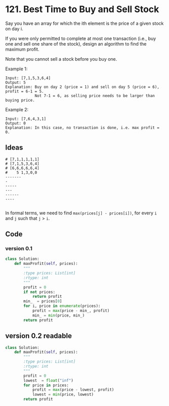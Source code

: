 # 121. Best Time to Buy and Sell Stock


Say you have an array for which the ith element is the price of a given stock on day i.

If you were only permitted to complete at most one transaction (i.e., buy one and sell one share of the stock), design an algorithm to find the maximum profit.

Note that you cannot sell a stock before you buy one.

Example 1:

```
Input: [7,1,5,3,6,4]
Output: 5
Explanation: Buy on day 2 (price = 1) and sell on day 5 (price = 6), profit = 6-1 = 5.
             Not 7-1 = 6, as selling price needs to be larger than buying price.
``` 
             
Example 2:

```
Input: [7,6,4,3,1]
Output: 0
Explanation: In this case, no transaction is done, i.e. max profit = 0.
```

## Ideas 


```
# [7,1,1,1,1,1]
# [7,1,5,3,6,4]
# [6,6,6,6,6,4]
#    5 1,3,0,0
-------
-
-----
---
------
----


```

In formal terms, we need to find `max(prices[j] - prices[i])`, for every `i` and `j` such that `j` > `i`.


## Code 

### version 0.1 

``` python
class Solution:
    def maxProfit(self, prices):
        """
        :type prices: List[int]
        :rtype: int
        """
        profit = 0 
        if not prices:
            return profit
        min_  = prices[0]
        for i, price in enumerate(prices):
            profit = max(price - min_, profit)
            min_ = min(price, min_)
        return profit 
```

## version 0.2 readable

``` python
class Solution:
    def maxProfit(self, prices):
        """
        :type prices: List[int]
        :rtype: int
        """
        profit = 0 
        lowest  = float("inf")
        for price in prices:
            profit = max(price - lowest, profit)
            lowest = min(price, lowest)
        return profit 
```